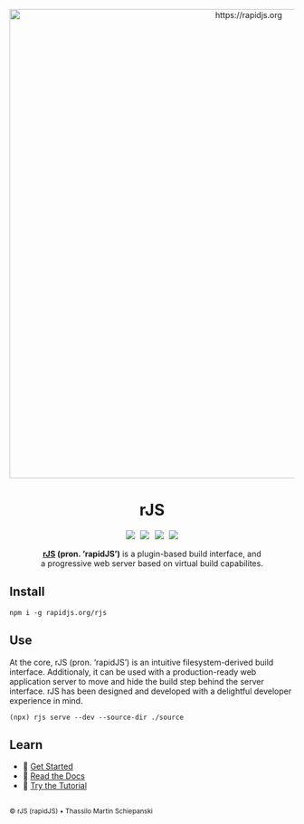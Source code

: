 <p align="center">
  <a href="https://rapidjs.org" target="_blank">
    <img src="https://rapidjs.org/assets/img/repo-preview.jpg" alt="https://rapidjs.org" width="830">
  </a>
  <h1 align="center">rJS</h1>
</p>

<p align="center">
  <a href="https://github.com/rapidjs-org/rJS/actions/workflows/test.yml"><img src="https://img.shields.io/github/actions/workflow/status/rapidjs-org/rjs/test.yml?label=test&logo=github"></a>
  &hairsp;
  <a href="https://github.com/rapidjs-org/rJS/blob/main/LICENSE"><img src="https://img.shields.io/github/license/rapidjs-org/rjs"></a>
  &hairsp;
  <a href="https://www.npmjs.com/package/@rapidjs.org/rjs"><img src="https://img.shields.io/npm/v/@rapidjs.org/rjs?logo=npm"></a>
  &hairsp;
  <a href="https://www.npmjs.com/package/@rapidjs.org/rjs"><img src="https://img.shields.io/bundlephobia/minzip/@rapidjs.org/rjs?label=size&logo=npm"></a>
</p>

<p align="center">
  <strong><a href="https://rapidjs.org" target="_blank">rJS</a> (pron. ‘rapidJS’)</strong> is a plugin-based build interface, and
  <br>
  a progressive web server based on virtual build capabilites.
</p>

## Install

``` console
npm i -g rapidjs.org/rjs
```

## Use

At the core, rJS (pron. ‘rapidJS’) is an intuitive filesystem-derived build interface. Additionaly, it can be used with a production-ready web application server to move and hide the build step behind the server interface. rJS has been designed and developed with a delightful developer experience in mind.

``` console
(npx) rjs serve --dev --source-dir ./source
```

## Learn

- 🚀 [Get Started](https://rapidjs.org/docs?p=introduction:index)
- 📕 [Read the Docs](https://rapidjs.org/docs)
- 📓 [Try the Tutorial](https://rapidjs.org/docs?p=tutorial:index)

##

<sub>&copy; rJS (rapidJS) • Thassilo Martin Schiepanski</sub>